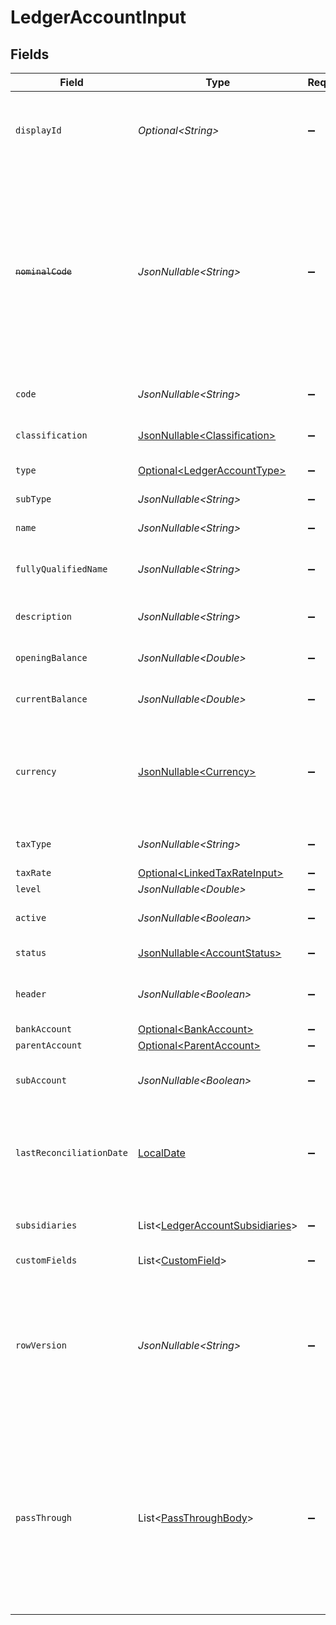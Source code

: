 # LedgerAccountInput


## Fields

| Field                                                                                                                                                            | Type                                                                                                                                                             | Required                                                                                                                                                         | Description                                                                                                                                                      | Example                                                                                                                                                          |
| ---------------------------------------------------------------------------------------------------------------------------------------------------------------- | ---------------------------------------------------------------------------------------------------------------------------------------------------------------- | ---------------------------------------------------------------------------------------------------------------------------------------------------------------- | ---------------------------------------------------------------------------------------------------------------------------------------------------------------- | ---------------------------------------------------------------------------------------------------------------------------------------------------------------- |
| `displayId`                                                                                                                                                      | *Optional\<String>*                                                                                                                                              | :heavy_minus_sign:                                                                                                                                               | The human readable display ID used when displaying the account                                                                                                   | 1-12345                                                                                                                                                          |
| ~~`nominalCode`~~                                                                                                                                                | *JsonNullable\<String>*                                                                                                                                          | :heavy_minus_sign:                                                                                                                                               | : warning: ** DEPRECATED **: This will be removed in a future release, please migrate away from it as soon as possible.<br/><br/>The nominal code of the ledger account. | N091                                                                                                                                                             |
| `code`                                                                                                                                                           | *JsonNullable\<String>*                                                                                                                                          | :heavy_minus_sign:                                                                                                                                               | The code assigned to the account.                                                                                                                                | 453                                                                                                                                                              |
| `classification`                                                                                                                                                 | [JsonNullable\<Classification>](../../models/components/Classification.md)                                                                                       | :heavy_minus_sign:                                                                                                                                               | The classification of account.                                                                                                                                   | asset                                                                                                                                                            |
| `type`                                                                                                                                                           | [Optional\<LedgerAccountType>](../../models/components/LedgerAccountType.md)                                                                                     | :heavy_minus_sign:                                                                                                                                               | The type of account.                                                                                                                                             | bank                                                                                                                                                             |
| `subType`                                                                                                                                                        | *JsonNullable\<String>*                                                                                                                                          | :heavy_minus_sign:                                                                                                                                               | The sub type of account.                                                                                                                                         | CHECKING_ACCOUNT                                                                                                                                                 |
| `name`                                                                                                                                                           | *JsonNullable\<String>*                                                                                                                                          | :heavy_minus_sign:                                                                                                                                               | The name of the account.                                                                                                                                         | Bank account                                                                                                                                                     |
| `fullyQualifiedName`                                                                                                                                             | *JsonNullable\<String>*                                                                                                                                          | :heavy_minus_sign:                                                                                                                                               | The fully qualified name of the account.                                                                                                                         | Asset.Bank.Checking_Account                                                                                                                                      |
| `description`                                                                                                                                                    | *JsonNullable\<String>*                                                                                                                                          | :heavy_minus_sign:                                                                                                                                               | The description of the account.                                                                                                                                  | Main checking account                                                                                                                                            |
| `openingBalance`                                                                                                                                                 | *JsonNullable\<Double>*                                                                                                                                          | :heavy_minus_sign:                                                                                                                                               | The opening balance of the account.                                                                                                                              | 75000                                                                                                                                                            |
| `currentBalance`                                                                                                                                                 | *JsonNullable\<Double>*                                                                                                                                          | :heavy_minus_sign:                                                                                                                                               | The current balance of the account.                                                                                                                              | 20000                                                                                                                                                            |
| `currency`                                                                                                                                                       | [JsonNullable\<Currency>](../../models/components/Currency.md)                                                                                                   | :heavy_minus_sign:                                                                                                                                               | Indicates the associated currency for an amount of money. Values correspond to [ISO 4217](https://en.wikipedia.org/wiki/ISO_4217).                               | USD                                                                                                                                                              |
| `taxType`                                                                                                                                                        | *JsonNullable\<String>*                                                                                                                                          | :heavy_minus_sign:                                                                                                                                               | The tax type of the account.                                                                                                                                     | NONE                                                                                                                                                             |
| `taxRate`                                                                                                                                                        | [Optional\<LinkedTaxRateInput>](../../models/components/LinkedTaxRateInput.md)                                                                                   | :heavy_minus_sign:                                                                                                                                               | N/A                                                                                                                                                              |                                                                                                                                                                  |
| `level`                                                                                                                                                          | *JsonNullable\<Double>*                                                                                                                                          | :heavy_minus_sign:                                                                                                                                               | N/A                                                                                                                                                              | 1                                                                                                                                                                |
| `active`                                                                                                                                                         | *JsonNullable\<Boolean>*                                                                                                                                         | :heavy_minus_sign:                                                                                                                                               | Whether the account is active or not.                                                                                                                            | true                                                                                                                                                             |
| `status`                                                                                                                                                         | [JsonNullable\<AccountStatus>](../../models/components/AccountStatus.md)                                                                                         | :heavy_minus_sign:                                                                                                                                               | The status of the account.                                                                                                                                       | active                                                                                                                                                           |
| `header`                                                                                                                                                         | *JsonNullable\<Boolean>*                                                                                                                                         | :heavy_minus_sign:                                                                                                                                               | Whether the account is a header or not.                                                                                                                          | true                                                                                                                                                             |
| `bankAccount`                                                                                                                                                    | [Optional\<BankAccount>](../../models/components/BankAccount.md)                                                                                                 | :heavy_minus_sign:                                                                                                                                               | N/A                                                                                                                                                              |                                                                                                                                                                  |
| `parentAccount`                                                                                                                                                  | [Optional\<ParentAccount>](../../models/components/ParentAccount.md)                                                                                             | :heavy_minus_sign:                                                                                                                                               | N/A                                                                                                                                                              |                                                                                                                                                                  |
| `subAccount`                                                                                                                                                     | *JsonNullable\<Boolean>*                                                                                                                                         | :heavy_minus_sign:                                                                                                                                               | Whether the account is a sub account or not.                                                                                                                     | false                                                                                                                                                            |
| `lastReconciliationDate`                                                                                                                                         | [LocalDate](https://docs.oracle.com/javase/8/docs/api/java/time/LocalDate.html)                                                                                  | :heavy_minus_sign:                                                                                                                                               | Reconciliation Date means the last calendar day of each Reconciliation Period.                                                                                   | 2020-09-30                                                                                                                                                       |
| `subsidiaries`                                                                                                                                                   | List\<[LedgerAccountSubsidiaries](../../models/components/LedgerAccountSubsidiaries.md)>                                                                         | :heavy_minus_sign:                                                                                                                                               | The subsidiaries the account belongs to.                                                                                                                         |                                                                                                                                                                  |
| `customFields`                                                                                                                                                   | List\<[CustomField](../../models/components/CustomField.md)>                                                                                                     | :heavy_minus_sign:                                                                                                                                               | N/A                                                                                                                                                              |                                                                                                                                                                  |
| `rowVersion`                                                                                                                                                     | *JsonNullable\<String>*                                                                                                                                          | :heavy_minus_sign:                                                                                                                                               | A binary value used to detect updates to a object and prevent data conflicts. It is incremented each time an update is made to the object.                       | 1-12345                                                                                                                                                          |
| `passThrough`                                                                                                                                                    | List\<[PassThroughBody](../../models/components/PassThroughBody.md)>                                                                                             | :heavy_minus_sign:                                                                                                                                               | The pass_through property allows passing service-specific, custom data or structured modifications in request body when creating or updating resources.          |                                                                                                                                                                  |